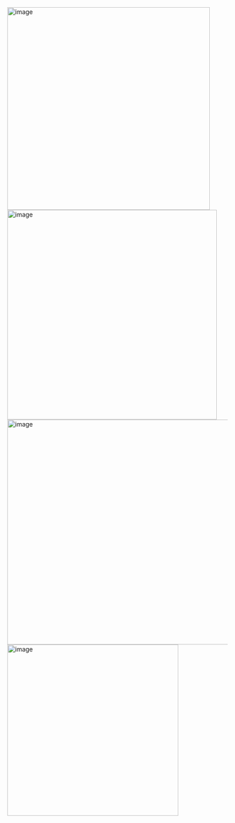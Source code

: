 <img width="463" alt="image" src="https://github.com/ashu9439/Study/assets/46566670/5ac32cff-5b1c-4d42-ba3d-b131ee4cfce1">

<img width="479" alt="image" src="https://github.com/ashu9439/Study/assets/46566670/cf700c59-3d37-4548-93da-cd149d88ecaa">


<img width="514" alt="image" src="https://github.com/ashu9439/Study/assets/46566670/7fac6b54-03f4-45e5-8b09-a7b935f3a92f">

<img width="391" alt="image" src="https://github.com/ashu9439/Study/assets/46566670/a7c5e2ad-37b0-4df3-9061-371fff3cd968">



